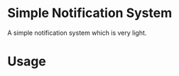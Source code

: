 Simple Notification System
==========================

A simple notification system which is very light.

Usage
===

